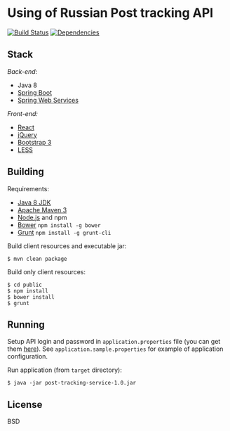 Using of Russian Post tracking API
==================================

[![Build Status](https://travis-ci.org/n-at/post-tracking-service.svg?branch=master)](https://travis-ci.org/n-at/post-tracking-service)
[![Dependencies](https://app.updateimpact.com/badge/719621723833634816/post-tracking-service.svg?config=test)](https://app.updateimpact.com/latest/719621723833634816/post-tracking-service)

Stack
-----

*Back-end:*

* Java 8
* [Spring Boot](http://projects.spring.io/spring-boot/)
* [Spring Web Services](http://projects.spring.io/spring-ws/)

*Front-end:*

* [React](http://facebook.github.io/react/)
* [jQuery](http://jquery.com/)
* [Bootstrap 3](http://getbootstrap.com/)
* [LESS](http://lesscss.org/)

Building
--------

Requirements:

* [Java 8 JDK](http://www.oracle.com/technetwork/java/index.html)
* [Apache Maven 3](https://maven.apache.org/)
* [Node.js](https://nodejs.org) and npm
* [Bower](http://bower.io) `npm install -g bower`
* [Grunt](https://www.npmjs.com/package/grunt-cli) `npm install -g grunt-cli`

Build client resources and executable jar:

    $ mvn clean package

Build only client resources:

    $ cd public
    $ npm install
    $ bower install
    $ grunt

Running
-------

Setup API login and password in `application.properties` file (you can get them [here](https://tracking.pochta.ru/)).
See `application.sample.properties` for example of application configuration.

Run application (from `target` directory):

    $ java -jar post-tracking-service-1.0.jar

License
-------

BSD
